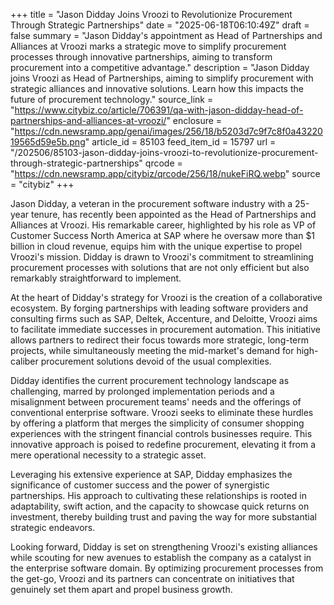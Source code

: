 +++
title = "Jason Didday Joins Vroozi to Revolutionize Procurement Through Strategic Partnerships"
date = "2025-06-18T06:10:49Z"
draft = false
summary = "Jason Didday's appointment as Head of Partnerships and Alliances at Vroozi marks a strategic move to simplify procurement processes through innovative partnerships, aiming to transform procurement into a competitive advantage."
description = "Jason Didday joins Vroozi as Head of Partnerships, aiming to simplify procurement with strategic alliances and innovative solutions. Learn how this impacts the future of procurement technology."
source_link = "https://www.citybiz.co/article/706391/qa-with-jason-didday-head-of-partnerships-and-alliances-at-vroozi/"
enclosure = "https://cdn.newsramp.app/genai/images/256/18/b5203d7c9f7c8f0a4322019565d59e5b.png"
article_id = 85103
feed_item_id = 15797
url = "/202506/85103-jason-didday-joins-vroozi-to-revolutionize-procurement-through-strategic-partnerships"
qrcode = "https://cdn.newsramp.app/citybiz/qrcode/256/18/nukeFiRQ.webp"
source = "citybiz"
+++

<p>Jason Didday, a veteran in the procurement software industry with a 25-year tenure, has recently been appointed as the Head of Partnerships and Alliances at Vroozi. His remarkable career, highlighted by his role as VP of Customer Success North America at SAP where he oversaw more than $1 billion in cloud revenue, equips him with the unique expertise to propel Vroozi's mission. Didday is drawn to Vroozi's commitment to streamlining procurement processes with solutions that are not only efficient but also remarkably straightforward to implement.</p><p>At the heart of Didday's strategy for Vroozi is the creation of a collaborative ecosystem. By forging partnerships with leading software providers and consulting firms such as SAP, Deltek, Accenture, and Deloitte, Vroozi aims to facilitate immediate successes in procurement automation. This initiative allows partners to redirect their focus towards more strategic, long-term projects, while simultaneously meeting the mid-market's demand for high-caliber procurement solutions devoid of the usual complexities.</p><p>Didday identifies the current procurement technology landscape as challenging, marred by prolonged implementation periods and a misalignment between procurement teams' needs and the offerings of conventional enterprise software. Vroozi seeks to eliminate these hurdles by offering a platform that merges the simplicity of consumer shopping experiences with the stringent financial controls businesses require. This innovative approach is poised to redefine procurement, elevating it from a mere operational necessity to a strategic asset.</p><p>Leveraging his extensive experience at SAP, Didday emphasizes the significance of customer success and the power of synergistic partnerships. His approach to cultivating these relationships is rooted in adaptability, swift action, and the capacity to showcase quick returns on investment, thereby building trust and paving the way for more substantial strategic endeavors.</p><p>Looking forward, Didday is set on strengthening Vroozi's existing alliances while scouting for new avenues to establish the company as a catalyst in the enterprise software domain. By optimizing procurement processes from the get-go, Vroozi and its partners can concentrate on initiatives that genuinely set them apart and propel business growth.</p>